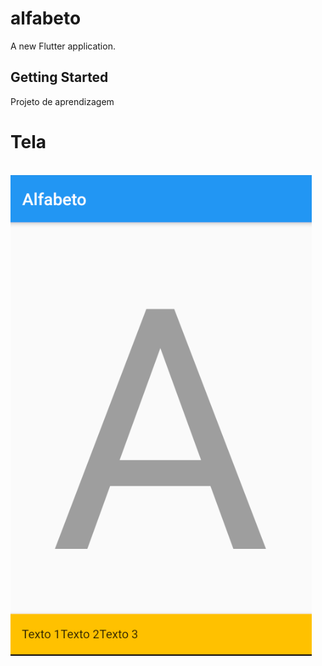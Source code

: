 # alfabeto

A new Flutter application.

## Getting Started

Projeto de aprendizagem

# Tela

<p>
 <br/><img src="https://github.com/alexandreximenes/flutter/blob/master/2 Layout/images/alfabeto.PNG" alt="tela">
</p>

